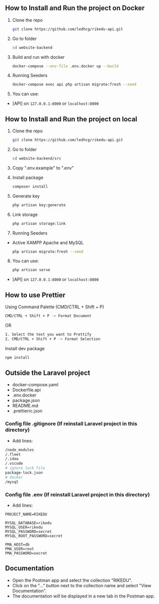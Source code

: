 ## How to Install and Run the project on Docker

1. Clone the repo
    ```sh
    git clone https://github.com/ledhcg/rikedu-api.git
    ```
2. Go to folder
    ```sh
    cd website-backend
    ```
3. Build and run with docker
    ```sh
    docker-compose --env-file .env.docker up --build
    ```
4. Running Seeders

    ```sh
    docker-compose exec api php artisan migrate:fresh --seed
    ```

5. You can use:

-   [API] on `127.0.0.1:8000` or `localhost:8000`

## How to Install and Run the project on local

1. Clone the repo
    ```sh
    git clone https://github.com/ledhcg/rikedu-api.git
    ```
2. Go to folder
    ```sh
    cd website-backend/src
    ```
3. Copy ".env.example" to ".env"
4. Install package
    ```sh
    composer install
    ```
5. Generate key

    ```sh
    php artisan key:generate
    ```
6. Link storage

    ```sh
    php artisan storage:link
    ```
7. Running Seeders
- Active XAMPP Apache and MySQL

    ```sh
    php artisan migrate:fresh --seed
    ```
8. You can use:

    ```sh
    php artisan serve
    ```
-   [API] on `127.0.0.1:8000` or `localhost:8000`

## How to use Prettier

Using Command Palette (CMD/CTRL + Shift + P)

```sh
CMD/CTRL + Shift + P -> Format Document
```

OR

```sh
1. Select the text you want to Prettify
2. CMD/CTRL + Shift + P -> Format Selection
```

Install dev package

```sh
npm install
```

## Outside the Laravel project

-   docker-compose.yaml
-   Dockerfile.api
-   .env.docker
-   package.json
-   README.md
-   .prettierrc.json

### Config file .gitignore (If reinstall Laravel project in this directory)

-   Add lines:

```sh
/node_modules
/.fleet
/.idea
/.vscode
# ignore lock file
package-lock.json
# docker
/mysql

```

### Config file .env (If reinstall Laravel project in this directory)

-   Add lines:

```env
PROJECT_NAME=RIKEDU

MYSQL_DATABASE=rikedu
MYSQL_USER=rikedu
MYSQL_PASSWORD=secret
MYSQL_ROOT_PASSWORD=secret

PMA_HOST=db
PMA_USER=root
PMA_PASSWORD=secret
```

## Documentation

-   Open the Postman app and select the collection "RIKEDU".
-   Click on the "..." button next to the collection name and select "View Documentation".
-   The documentation will be displayed in a new tab in the Postman app.
